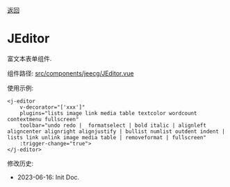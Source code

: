 [返回](../)

# JEditor

富文本表单组件.

组件路径: [src/components/jeecg/JEditor.vue](https://github.com/yoko-murasame/ant-design-vue-jeecg/blob/yoko/src/components/jeecg/JEditor.vue)

使用示例:
```vue
<j-editor
    v-decorator="['xxx']"
    plugins="lists image link media table textcolor wordcount contextmenu fullscreen"
    toolbar="undo redo |  formatselect | bold italic | alignleft aligncenter alignright alignjustify | bullist numlist outdent indent | lists link unlink image media table | removeformat | fullscreen"
    :trigger-change="true">
</j-editor>
```

修改历史:
* 2023-06-16: Init Doc.
